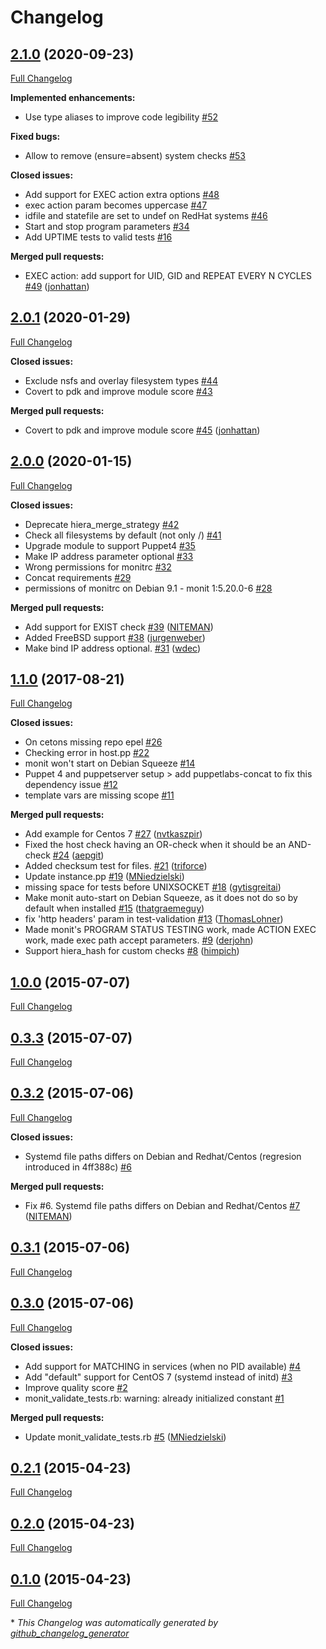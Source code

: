 # Changelog

## [2.1.0](https://github.com/sbitio/puppet-monit/tree/2.1.0) (2020-09-23)

[Full Changelog](https://github.com/sbitio/puppet-monit/compare/2.0.1...2.1.0)

**Implemented enhancements:**

- Use type aliases to improve code legibility [\#52](https://github.com/sbitio/puppet-monit/issues/52)

**Fixed bugs:**

- Allow to remove \(ensure=absent\) system checks [\#53](https://github.com/sbitio/puppet-monit/issues/53)

**Closed issues:**

- Add support for EXEC action extra options [\#48](https://github.com/sbitio/puppet-monit/issues/48)
- exec action param becomes uppercase [\#47](https://github.com/sbitio/puppet-monit/issues/47)
- idfile and statefile are set to undef on RedHat systems [\#46](https://github.com/sbitio/puppet-monit/issues/46)
- Start and stop program parameters [\#34](https://github.com/sbitio/puppet-monit/issues/34)
- Add UPTIME tests to valid tests [\#16](https://github.com/sbitio/puppet-monit/issues/16)

**Merged pull requests:**

- EXEC action: add support for UID, GID and REPEAT EVERY N CYCLES [\#49](https://github.com/sbitio/puppet-monit/pull/49) ([jonhattan](https://github.com/jonhattan))

## [2.0.1](https://github.com/sbitio/puppet-monit/tree/2.0.1) (2020-01-29)

[Full Changelog](https://github.com/sbitio/puppet-monit/compare/2.0.0...2.0.1)

**Closed issues:**

- Exclude nsfs and overlay filesystem types [\#44](https://github.com/sbitio/puppet-monit/issues/44)
- Covert to pdk and improve module score [\#43](https://github.com/sbitio/puppet-monit/issues/43)

**Merged pull requests:**

- Covert to pdk and improve module score [\#45](https://github.com/sbitio/puppet-monit/pull/45) ([jonhattan](https://github.com/jonhattan))

## [2.0.0](https://github.com/sbitio/puppet-monit/tree/2.0.0) (2020-01-15)

[Full Changelog](https://github.com/sbitio/puppet-monit/compare/1.1.0...2.0.0)

**Closed issues:**

- Deprecate hiera\_merge\_strategy [\#42](https://github.com/sbitio/puppet-monit/issues/42)
- Check all filesystems by default \(not only /\) [\#41](https://github.com/sbitio/puppet-monit/issues/41)
- Upgrade module to support Puppet4 [\#35](https://github.com/sbitio/puppet-monit/issues/35)
- Make IP address parameter optional [\#33](https://github.com/sbitio/puppet-monit/issues/33)
- Wrong permissions for monitrc [\#32](https://github.com/sbitio/puppet-monit/issues/32)
- Concat requirements [\#29](https://github.com/sbitio/puppet-monit/issues/29)
- permissions of monitrc on Debian 9.1 - monit    1:5.20.0-6   [\#28](https://github.com/sbitio/puppet-monit/issues/28)

**Merged pull requests:**

- Add support for EXIST check [\#39](https://github.com/sbitio/puppet-monit/pull/39) ([NITEMAN](https://github.com/NITEMAN))
- Added FreeBSD support [\#38](https://github.com/sbitio/puppet-monit/pull/38) ([jurgenweber](https://github.com/jurgenweber))
- Make bind IP address optional. [\#31](https://github.com/sbitio/puppet-monit/pull/31) ([wdec](https://github.com/wdec))

## [1.1.0](https://github.com/sbitio/puppet-monit/tree/1.1.0) (2017-08-21)

[Full Changelog](https://github.com/sbitio/puppet-monit/compare/1.0.0...1.1.0)

**Closed issues:**

- On cetons missing repo epel [\#26](https://github.com/sbitio/puppet-monit/issues/26)
- Checking error in host.pp [\#22](https://github.com/sbitio/puppet-monit/issues/22)
- monit won't start on Debian Squeeze [\#14](https://github.com/sbitio/puppet-monit/issues/14)
- Puppet 4 and puppetserver setup \> add puppetlabs-concat to fix this dependency issue [\#12](https://github.com/sbitio/puppet-monit/issues/12)
- template vars are missing scope [\#11](https://github.com/sbitio/puppet-monit/issues/11)

**Merged pull requests:**

- Add example for Centos 7 [\#27](https://github.com/sbitio/puppet-monit/pull/27) ([nvtkaszpir](https://github.com/nvtkaszpir))
- Fixed the host check having an OR-check when it should be an AND-check [\#24](https://github.com/sbitio/puppet-monit/pull/24) ([aepgit](https://github.com/aepgit))
- Added checksum test for files. [\#21](https://github.com/sbitio/puppet-monit/pull/21) ([triforce](https://github.com/triforce))
- Update instance.pp [\#19](https://github.com/sbitio/puppet-monit/pull/19) ([MNiedzielski](https://github.com/MNiedzielski))
- missing space for tests before UNIXSOCKET [\#18](https://github.com/sbitio/puppet-monit/pull/18) ([gytisgreitai](https://github.com/gytisgreitai))
- Make monit auto-start on Debian Squeeze, as it does not do so by default when installed [\#15](https://github.com/sbitio/puppet-monit/pull/15) ([thatgraemeguy](https://github.com/thatgraemeguy))
- fix 'http headers' param in test-validation [\#13](https://github.com/sbitio/puppet-monit/pull/13) ([ThomasLohner](https://github.com/ThomasLohner))
- Made monit's PROGRAM STATUS TESTING work, made ACTION EXEC work, made exec path accept parameters. [\#9](https://github.com/sbitio/puppet-monit/pull/9) ([derjohn](https://github.com/derjohn))
- Support hiera\_hash for custom checks [\#8](https://github.com/sbitio/puppet-monit/pull/8) ([himpich](https://github.com/himpich))

## [1.0.0](https://github.com/sbitio/puppet-monit/tree/1.0.0) (2015-07-07)

[Full Changelog](https://github.com/sbitio/puppet-monit/compare/0.3.3...1.0.0)

## [0.3.3](https://github.com/sbitio/puppet-monit/tree/0.3.3) (2015-07-07)

[Full Changelog](https://github.com/sbitio/puppet-monit/compare/0.3.2...0.3.3)

## [0.3.2](https://github.com/sbitio/puppet-monit/tree/0.3.2) (2015-07-06)

[Full Changelog](https://github.com/sbitio/puppet-monit/compare/0.3.1...0.3.2)

**Closed issues:**

- Systemd file paths differs on Debian and Redhat/Centos \(regresion introduced in 4ff388c\) [\#6](https://github.com/sbitio/puppet-monit/issues/6)

**Merged pull requests:**

- Fix \#6. Systemd file paths differs on Debian and Redhat/Centos [\#7](https://github.com/sbitio/puppet-monit/pull/7) ([NITEMAN](https://github.com/NITEMAN))

## [0.3.1](https://github.com/sbitio/puppet-monit/tree/0.3.1) (2015-07-06)

[Full Changelog](https://github.com/sbitio/puppet-monit/compare/0.3.0...0.3.1)

## [0.3.0](https://github.com/sbitio/puppet-monit/tree/0.3.0) (2015-07-06)

[Full Changelog](https://github.com/sbitio/puppet-monit/compare/0.2.1...0.3.0)

**Closed issues:**

- Add support for MATCHING in services \(when no PID available\) [\#4](https://github.com/sbitio/puppet-monit/issues/4)
- Add "default" support for CentOS 7 \(systemd instead of initd\) [\#3](https://github.com/sbitio/puppet-monit/issues/3)
- Improve quality score [\#2](https://github.com/sbitio/puppet-monit/issues/2)
- monit\_validate\_tests.rb: warning: already initialized constant  [\#1](https://github.com/sbitio/puppet-monit/issues/1)

**Merged pull requests:**

- Update monit\_validate\_tests.rb [\#5](https://github.com/sbitio/puppet-monit/pull/5) ([MNiedzielski](https://github.com/MNiedzielski))

## [0.2.1](https://github.com/sbitio/puppet-monit/tree/0.2.1) (2015-04-23)

[Full Changelog](https://github.com/sbitio/puppet-monit/compare/0.2.0...0.2.1)

## [0.2.0](https://github.com/sbitio/puppet-monit/tree/0.2.0) (2015-04-23)

[Full Changelog](https://github.com/sbitio/puppet-monit/compare/0.1.0...0.2.0)

## [0.1.0](https://github.com/sbitio/puppet-monit/tree/0.1.0) (2015-04-23)

[Full Changelog](https://github.com/sbitio/puppet-monit/compare/2bb4a22853b8dd5003b4cdf90a41f2f94971c69b...0.1.0)



\* *This Changelog was automatically generated by [github_changelog_generator](https://github.com/github-changelog-generator/github-changelog-generator)*

